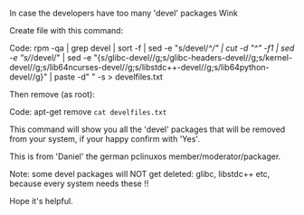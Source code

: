 In case the developers have too many 'devel' packages Wink

Create file with this command:

Code:
rpm -qa | grep devel | sort -f | sed -e "s/devel/*^/" | cut -d "^" -f1 | sed -e "s/*/devel/" | sed -e "{s/glibc-devel//g;s/glibc-headers-devel//g;s/kernel-devel//g;s/lib64ncurses-devel//g;s/libstdc++-devel//g;s/lib64python-devel//g}" | paste -d" " -s  > develfiles.txt

Then remove (as root):

Code:
apt-get remove `cat develfiles.txt`

This command will show you all the 'devel' packages that will
be removed from your system, if your happy confirm with 'Yes'.

This is from 'Daniel' the german pclinuxos member/moderator/packager.

Note: some devel packages will NOT get deleted: glibc, libstdc++ etc, because every
system needs these !!

Hope it's helpful. 
